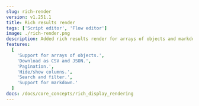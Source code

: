```yaml
---
slug: rich-render
version: v1.251.1
title: Rich results render
tags: ['Script editor', 'Flow editor']
image: ./rich-render.png
description: Added rich results render for arrays of objects and markdown in scripts and flows.
features:
  [
    'Support for arrays of objects.',
    'Download as CSV and JSON.',
    'Pagination.',
    'Hide/show columns.',
    'Search and filter.',
    'Support for markdown.'
  ]
docs: /docs/core_concepts/rich_display_rendering
---
```

